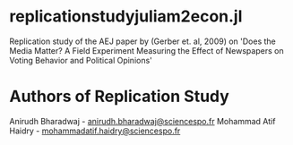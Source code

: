 # replicationstudyjuliam2econ.jl
Replication study of the AEJ paper by (Gerber et. al, 2009) on 'Does the Media Matter? A Field Experiment Measuring the Effect of Newspapers on Voting Behavior and Political Opinions'

# Authors of Replication Study
Anirudh Bharadwaj - anirudh.bharadwaj@sciencespo.fr
Mohammad Atif Haidry - mohammadatif.haidry@sciencespo.fr
